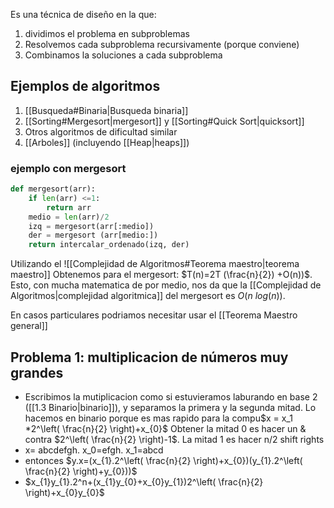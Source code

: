 Es una técnica de diseño en la que:
1. dividimos el problema en subproblemas
2. Resolvemos cada subproblema recursivamente (porque conviene)
3. Combinamos la soluciones a cada subproblema

## Ejemplos de algoritmos
1. [[Busqueda#Binaria|Busqueda binaria]]
2. [[Sorting#Mergesort|mergesort]] y [[Sorting#Quick Sort|quicksort]]
3. Otros algoritmos de dificultad similar 
4. [[Arboles]] (incluyendo [[Heap|heaps]])

### ejemplo con mergesort 
```python
def mergesort(arr):
	if len(arr) <=1:
		return arr
	medio = len(arr)/2
	izq = mergesort(arr[:medio])
	der = mergesort (arr[medio:])
	return intercalar_ordenado(izq, der)
```
Utilizando el ![[Complejidad de Algoritmos#Teorema maestro|teorema maestro]]
Obtenemos para el mergesort: $T(n)=2T (\frac{n}{2}) +O(n))$. Esto, con mucha matematica de por medio, nos da que la [[Complejidad de Algoritmos|complejidad algoritmica]] del mergesort es $O(n\ log(n))$.

En casos particulares podriamos necesitar usar el [[Teorema Maestro general]]


## Problema 1:  multiplicacion de números muy grandes
- Escribimos la mutiplicacion como si estuvieramos laburando en base 2 ([[1.3 Binario|binario]]), y separamos la primera y la segunda mitad. Lo hacemos en binario porque es mas rapido para la compu$x = x_1 *2^\left( \frac{n}{2} \right)+x_{0}$
 Obtener la mitad 0 es hacer un & contra $2^\left( \frac{n}{2} \right)-1$. La mitad 1 es hacer n/2 shift rights
- x= abcdefgh. x_0=efgh. x_1=abcd
- entonces $y.x=(x_{1}.2^\left( \frac{n}{2} \right)+x_{0})(y_{1}.2^\left( \frac{n}{2} \right)+y_{0}))$
- $x_{1}y_{1}.2^n+(x_{1}y_{0}+x_{0}y_{1})2^\left( \frac{n}{2} \right)+x_{0}y_{0}$